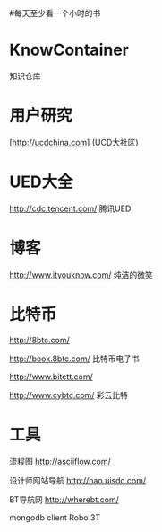 #每天至少看一个小时的书

# KnowContainer
知识仓库

# 用户研究
[http://ucdchina.com] (UCD大社区)

# UED大全
http://cdc.tencent.com/ 腾讯UED

# 博客
http://www.ityouknow.com/ 纯洁的微笑

# 比特币
http://8btc.com/

http://book.8btc.com/ 比特币电子书

http://www.bitett.com/

http://www.cybtc.com/ 彩云比特

# 工具
流程图 http://asciiflow.com/

设计师网站导航 http://hao.uisdc.com/

BT导航网 http://wherebt.com/

mongodb client Robo 3T

